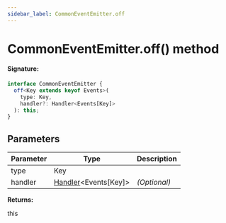 ```yaml
---
sidebar_label: CommonEventEmitter.off
---
```


# CommonEventEmitter.off() method

#### Signature:

```typescript
interface CommonEventEmitter {
  off<Key extends keyof Events>(
    type: Key,
    handler?: Handler<Events[Key]>
  ): this;
}
```

## Parameters

| Parameter | Type                                                   | Description  |
| --------- | ------------------------------------------------------ | ------------ |
| type      | Key                                                    |              |
| handler   | [Handler](./puppeteer.handler.md)&lt;Events\[Key\]&gt; | _(Optional)_ |

**Returns:**

this
